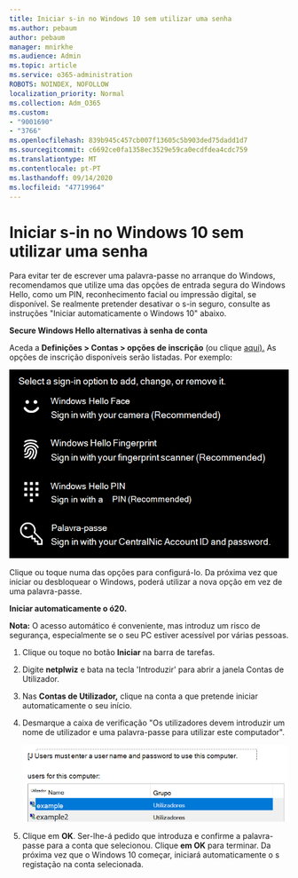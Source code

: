 ```yaml
---
title: Iniciar s-in no Windows 10 sem utilizar uma senha
ms.author: pebaum
author: pebaum
manager: mnirkhe
ms.audience: Admin
ms.topic: article
ms.service: o365-administration
ROBOTS: NOINDEX, NOFOLLOW
localization_priority: Normal
ms.collection: Adm_O365
ms.custom:
- "9001690"
- "3766"
ms.openlocfilehash: 839b945c457cb007f13605c5b903ded75dadd1d7
ms.sourcegitcommit: c6692ce0fa1358ec3529e59ca0ecdfdea4cdc759
ms.translationtype: MT
ms.contentlocale: pt-PT
ms.lasthandoff: 09/14/2020
ms.locfileid: "47719964"
---
```

# <a name="sign-in-to-windows-10-without-using-a-password"></a>Iniciar s-in no Windows 10 sem utilizar uma senha

Para evitar ter de escrever uma palavra-passe no arranque do Windows, recomendamos que utilize uma das opções de entrada segura do Windows Hello, como um PIN, reconhecimento facial ou impressão digital, se disponível. Se realmente pretender desativar o s-in seguro, consulte as instruções "Iniciar automaticamente o Windows 10" abaixo.

**Secure Windows Hello alternativas à senha de conta**

Aceda a **Definições > Contas > opções de inscrição** (ou clique [aqui).](ms-settings:signinoptions?activationSource=GetHelp) As opções de inscrição disponíveis serão listadas. Por exemplo:

![Opções de inscrição.](media/sign-in-options.png)

Clique ou toque numa das opções para configurá-lo. Da próxima vez que iniciar ou desbloquear o Windows, poderá utilizar a nova opção em vez de uma palavra-passe. 

**Iniciar automaticamente o ó20.**

**Nota:** O acesso automático é conveniente, mas introduz um risco de segurança, especialmente se o seu PC estiver acessível por várias pessoas. 

1. Clique ou toque no botão **Iniciar** na barra de tarefas.

2. Digite **netplwiz** e bata na tecla 'Introduzir' para abrir a janela Contas de Utilizador.

3. Nas **Contas de Utilizador,** clique na conta a que pretende iniciar automaticamente o seu início.

4. Desmarque a caixa de verificação "Os utilizadores devem introduzir um nome de utilizador e uma palavra-passe para utilizar este computador".

    ![Os utilizadores devem introduzir uma opção de nome de utilizador e palavra-passe.](media/users-must-enter-username.png)

5. Clique em **OK**. Ser-lhe-á pedido que introduza e confirme a palavra-passe para a conta que selecionou. Clique **em OK** para terminar. Da próxima vez que o Windows 10 começar, iniciará automaticamente o s registação na conta selecionada.
